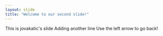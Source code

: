 ```yaml
---
layout: slide
title: "Welcome to our second slide!"
---
```

This is jovakatic's slide
Adding another line
Use the left arrow to go back!